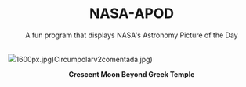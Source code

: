<div align="center">
  <h1>
    NASA-APOD
  </h1>
</div>
  
<div align="center">
  A fun program that displays NASA's Astronomy Picture of the Day
</div>

<br>

![](https://apod.nasa.gov/apod/image/2302/CrescentPoseiden_Chasiotis_4240.jpg)1600px.jpg)Circumpolarv2comentada.jpg)

<p align = "center">
  <b>Crescent Moon Beyond Greek Temple</b>
</p>
